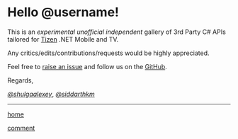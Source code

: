 Hello @username!
================

This is an *experimental* *unofficial* *independent* gallery of 3rd Party C# APIs tailored for [Tizen](https://www.tizen.org/) .NET Mobile and TV.

Any critics/edits/contributions/requests would be highly appreciated.

Feel free to [raise an issue](https://github.com/shulgaalexey/gallery-dotnet-sdk-tizen/issues/new) and follow us on the [GitHub](https://github.com/shulgaalexey/gallery-dotnet-sdk-tizen).


Regards,

*[@shulgaalexey](https://github.com/shulgaalexey)*, *[@siddarthkm](https://github.com/siddarthkm)*



---------------------


[home](https://shulgaalexey.github.io/gallery-dotnet-sdk-tizen/)

[comment](https://github.com/shulgaalexey/gallery-dotnet-sdk-tizen/issues/new)
